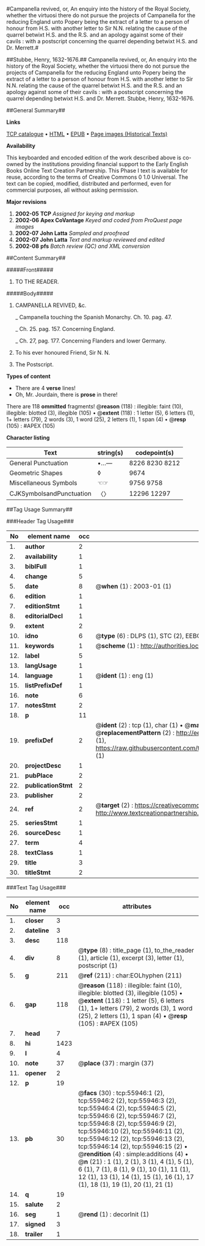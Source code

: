 #Campanella revived, or, An enquiry into the history of the Royal Society, whether the virtuosi there do not pursue the projects of Campanella for the reducing  England unto Popery being the extract of a letter to a person of honour from H.S. with another letter to Sir N.N. relating the cause of the quarrel betwixt H.S. and the R.S. and an apology against some of their cavils : with a postscript concerning the quarrel depending betwixt H.S. and Dr. Merrett.#

##Stubbe, Henry, 1632-1676.##
Campanella revived, or, An enquiry into the history of the Royal Society, whether the virtuosi there do not pursue the projects of Campanella for the reducing  England unto Popery being the extract of a letter to a person of honour from H.S. with another letter to Sir N.N. relating the cause of the quarrel betwixt H.S. and the R.S. and an apology against some of their cavils : with a postscript concerning the quarrel depending betwixt H.S. and Dr. Merrett.
Stubbe, Henry, 1632-1676.

##General Summary##

**Links**

[TCP catalogue](http://www.ota.ox.ac.uk/tcp/)  • 
[HTML](http://tei.it.ox.ac.uk/tcp/Texts-HTML/free/A61/A61868.html)  • 
[EPUB](http://tei.it.ox.ac.uk/tcp/Texts-EPUB/free/A61/A61868.epub) • 
[Page images (Historical Texts)](https://data.historicaltexts.jisc.ac.uk/view?pubId=eebo-12193729e&pageId=eebo-12193729e-55946-1)

**Availability**

This keyboarded and encoded edition of the
	       work described above is co-owned by the institutions
	       providing financial support to the Early English Books
	       Online Text Creation Partnership. This Phase I text is
	       available for reuse, according to the terms of Creative
	       Commons 0 1.0 Universal. The text can be copied,
	       modified, distributed and performed, even for
	       commercial purposes, all without asking permission.

**Major revisions**

1. __2002-05__ __TCP__ *Assigned for keying and markup*
1. __2002-06__ __Apex CoVantage__ *Keyed and coded from ProQuest page images*
1. __2002-07__ __John Latta__ *Sampled and proofread*
1. __2002-07__ __John Latta__ *Text and markup reviewed and edited*
1. __2002-08__ __pfs__ *Batch review (QC) and XML conversion*

##Content Summary##

#####Front#####

1. TO THE READER.

#####Body#####

1. CAMPANELLA REVIVED, &c.

    _ Campanella touching the Spanish Monarchy. Ch. 10. pag. 47.

    _ Ch. 25. pag. 157. Concerning England.

    _ Ch. 27, pag. 177. Concerning Flanders and lower Germany.

1. To his ever honoured Friend, Sir N. N.

1. The Postscript.

**Types of content**

  * There are 4 **verse** lines!
  * Oh, Mr. Jourdain, there is **prose** in there!

There are 118 **ommitted** fragments! 
 @__reason__ (118) : illegible: faint (10), illegible: blotted (3), illegible (105)  •  @__extent__ (118) : 1 letter (5), 6 letters (1), 1+ letters (79), 2 words (3), 1 word (25), 2 letters (1), 1 span (4)  •  @__resp__ (105) : #APEX (105)

**Character listing**


|Text|string(s)|codepoint(s)|
|---|---|---|
|General Punctuation|•…—|8226 8230 8212|
|Geometric Shapes|◊|9674|
|Miscellaneous Symbols|☜☞|9756 9758|
|CJKSymbolsandPunctuation|〈〉|12296 12297|

##Tag Usage Summary##

###Header Tag Usage###

|No|element name|occ|attributes|
|---|---|---|---|
|1.|__author__|2||
|2.|__availability__|1||
|3.|__biblFull__|1||
|4.|__change__|5||
|5.|__date__|8| @__when__ (1) : 2003-01 (1)|
|6.|__edition__|1||
|7.|__editionStmt__|1||
|8.|__editorialDecl__|1||
|9.|__extent__|2||
|10.|__idno__|6| @__type__ (6) : DLPS (1), STC (2), EEBO-CITATION (1), OCLC (1), VID (1)|
|11.|__keywords__|1| @__scheme__ (1) : http://authorities.loc.gov/ (1)|
|12.|__label__|5||
|13.|__langUsage__|1||
|14.|__language__|1| @__ident__ (1) : eng (1)|
|15.|__listPrefixDef__|1||
|16.|__note__|6||
|17.|__notesStmt__|2||
|18.|__p__|11||
|19.|__prefixDef__|2| @__ident__ (2) : tcp (1), char (1)  •  @__matchPattern__ (2) : ([0-9\-]+):([0-9IVX]+) (1), (.+) (1)  •  @__replacementPattern__ (2) : http://eebo.chadwyck.com/downloadtiff?vid=$1&page=$2 (1), https://raw.githubusercontent.com/textcreationpartnership/Texts/master/tcpchars.xml#$1 (1)|
|20.|__projectDesc__|1||
|21.|__pubPlace__|2||
|22.|__publicationStmt__|2||
|23.|__publisher__|2||
|24.|__ref__|2| @__target__ (2) : https://creativecommons.org/publicdomain/zero/1.0/ (1), http://www.textcreationpartnership.org/docs/. (1)|
|25.|__seriesStmt__|1||
|26.|__sourceDesc__|1||
|27.|__term__|4||
|28.|__textClass__|1||
|29.|__title__|3||
|30.|__titleStmt__|2||


###Text Tag Usage###

|No|element name|occ|attributes|
|---|---|---|---|
|1.|__closer__|3||
|2.|__dateline__|3||
|3.|__desc__|118||
|4.|__div__|8| @__type__ (8) : title_page (1), to_the_reader (1), article (1), excerpt (3), letter (1), postscript (1)|
|5.|__g__|211| @__ref__ (211) : char:EOLhyphen (211)|
|6.|__gap__|118| @__reason__ (118) : illegible: faint (10), illegible: blotted (3), illegible (105)  •  @__extent__ (118) : 1 letter (5), 6 letters (1), 1+ letters (79), 2 words (3), 1 word (25), 2 letters (1), 1 span (4)  •  @__resp__ (105) : #APEX (105)|
|7.|__head__|7||
|8.|__hi__|1423||
|9.|__l__|4||
|10.|__note__|37| @__place__ (37) : margin (37)|
|11.|__opener__|2||
|12.|__p__|19||
|13.|__pb__|30| @__facs__ (30) : tcp:55946:1 (2), tcp:55946:2 (2), tcp:55946:3 (2), tcp:55946:4 (2), tcp:55946:5 (2), tcp:55946:6 (2), tcp:55946:7 (2), tcp:55946:8 (2), tcp:55946:9 (2), tcp:55946:10 (2), tcp:55946:11 (2), tcp:55946:12 (2), tcp:55946:13 (2), tcp:55946:14 (2), tcp:55946:15 (2)  •  @__rendition__ (4) : simple:additions (4)  •  @__n__ (21) : 1 (1), 2 (1), 3 (1), 4 (1), 5 (1), 6 (1), 7 (1), 8 (1), 9 (1), 10 (1), 11 (1), 12 (1), 13 (1), 14 (1), 15 (1), 16 (1), 17 (1), 18 (1), 19 (1), 20 (1), 21 (1)|
|14.|__q__|19||
|15.|__salute__|2||
|16.|__seg__|1| @__rend__ (1) : decorInit (1)|
|17.|__signed__|3||
|18.|__trailer__|1||

